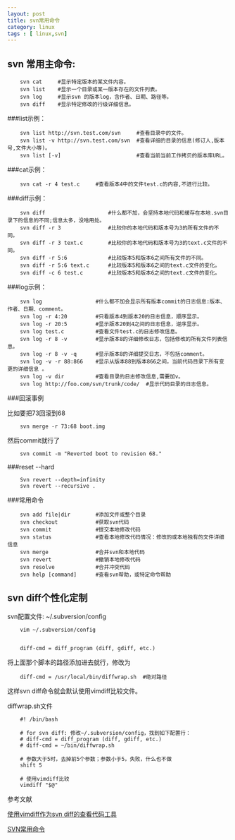 ```yaml
---
layout: post
title: svn常用命令
category: linux
tags : [ linux,svn]
---
```





svn 常用主命令:
------

		svn cat  	#显示特定版本的某文件内容。
		svn list 	#显示一个目录或某一版本存在的文件列表。
		svn log  	#显示svn 的版本log，含作者、日期、路径等。
		svn diff 	#显示特定修改的行级详细信息。

###list示例：

		svn list http://svn.test.com/svn     #查看目录中的文件。
		svn list -v http://svn.test.com/svn  #查看详细的目录的信息(修订人,版本号,文件大小等)。
		svn list [-v]                        #查看当前当前工作拷贝的版本库URL。

###cat示例：

		svn cat -r 4 test.c     #查看版本4中的文件test.c的内容,不进行比较。

###diff示例：

		svn diff               		#什么都不加，会坚持本地代码和缓存在本地.svn目录下的信息的不同;信息太多，没啥用处。
		svn diff -r 3          		#比较你的本地代码和版本号为3的所有文件的不同。
		svn diff -r 3 text.c   		#比较你的本地代码和版本号为3的text.c文件的不同。
		svn diff -r 5:6        		#比较版本5和版本6之间所有文件的不同。
		svn diff -r 5:6 text.c 		#比较版本5和版本6之间的text.c文件的变化。
		svn diff -c 6 test.c    	#比较版本5和版本6之间的text.c文件的变化。

###log示例：


		svn log       		  	#什么都不加会显示所有版本commit的日志信息:版本、作者、日期、comment。
		svn log -r 4:20 		#只看版本4到版本20的日志信息，顺序显示。
		svn log -r 20:5 		#显示版本20到4之间的日志信息，逆序显示。
		svn log test.c  		#查看文件test.c的日志修改信息。
		svn log -r 8 -v 		#显示版本8的详细修改日志，包括修改的所有文件列表信息。
		svn log -r 8 -v -q   	#显示版本8的详细提交日志，不包括comment。
		svn log -v -r 88:866 	#显示从版本88到版本866之间，当前代码目录下所有变更的详细信息 。
		svn log -v dir  		#查看目录的日志修改信息,需要加v。
		svn log http://foo.com/svn/trunk/code/  #显示代码目录的日志信息。

###回滚事例

比如要把73回滚到68 

		svn merge -r 73:68 boot.img

然后commit就行了 

		svn commit -m "Reverted boot to revision 68." 

###reset --hard

		Svn revert --depth=infinity
		svn revert --recursive .

###常用命令

		svn add file|dir 	 	#添加文件或整个目录
		svn checkout    		#获取svn代码
		svn commit     			#提交本地修改代码
		svn status       		#查看本地修改代码情况：修改的或本地独有的文件详细信息
		svn merge      			#合并svn和本地代码
		svn revert      		#撤销本地修改代码
		svn resolve    			#合并冲突代码
		svn help [command]  	#查看svn帮助，或特定命令帮助

svn diff个性化定制
---------

svn配置文件: ~/.subversion/config

		vim ~/.subversion/config


		diff-cmd = diff_program (diff, gdiff, etc.)

将上面那个脚本的路径添加进去就行，修改为

		diff-cmd = /usr/local/bin/diffwrap.sh  #绝对路径

这样svn diff命令就会默认使用vimdiff比较文件。

diffwrap.sh文件

		#! /bin/bash

		# for svn diff: 修改~/.subversion/config，找到如下配置行：
		# diff-cmd = diff_program (diff, gdiff, etc.)
		# diff-cmd = ~/bin/diffwrap.sh

		# 参数大于5时，去掉前5个参数；参数小于5，失败，什么也不做
		shift 5

		# 使用vimdiff比较
		vimdiff "$@"


参考文献

[使用vimdiff作为svn diff的查看代码工具](http://www.cnblogs.com/xuxm2007/archive/2012/05/11/2496243.html)

[SVN常用命令](http://blog.csdn.net/sunboy_2050/article/details/6187464)

